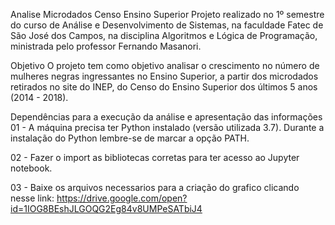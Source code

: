Analise Microdados Censo Ensino Superior
Projeto realizado no 1º semestre do curso de Análise e Desenvolvimento de Sistemas, na faculdade Fatec de São José dos Campos, na disciplina Algoritmos e Lógica de Programação, ministrada pelo professor Fernando Masanori.

Objetivo
O projeto tem como objetivo analisar o crescimento no número de mulheres negras ingressantes no Ensino Superior, a partir dos microdados retirados no site do INEP, do Censo do Ensino Superior dos últimos 5 anos (2014 - 2018).

Dependências para a execução da análise e apresentação das informações
01 - A máquina precisa ter Python instalado (versão utilizada 3.7). Durante a instalação do Python lembre-se de marcar a opção PATH.

02 - Fazer o import as bibliotecas corretas para ter acesso ao Jupyter notebook.

03 - Baixe os arquivos necessarios para a criação do grafico clicando nesse link: https://drive.google.com/open?id=1IOG8BEshJLGOQG2Eg84v8UMPeSATbiJ4
